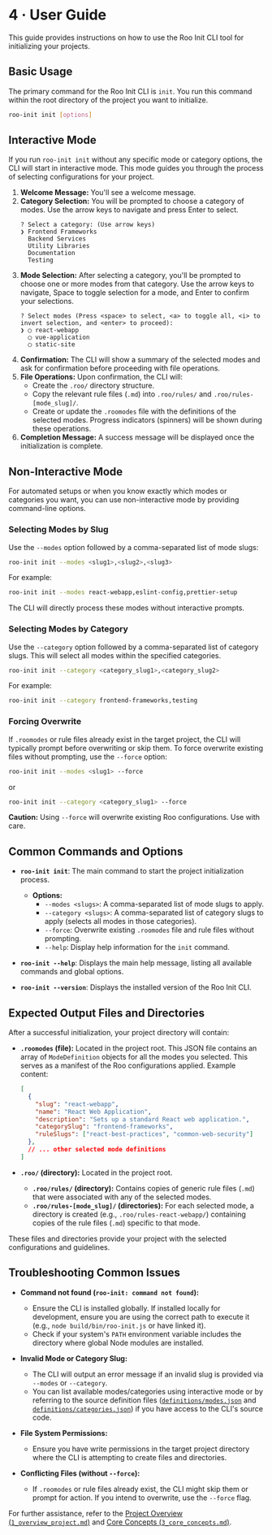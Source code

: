 # 4 · User Guide

This guide provides instructions on how to use the Roo Init CLI tool for initializing your projects.

## Basic Usage

The primary command for the Roo Init CLI is `init`. You run this command within the root directory of the project you want to initialize.

```bash
roo-init init [options]
```

## Interactive Mode

If you run `roo-init init` without any specific mode or category options, the CLI will start in interactive mode. This mode guides you through the process of selecting configurations for your project.

1.  **Welcome Message:** You'll see a welcome message.
2.  **Category Selection:** You will be prompted to choose a category of modes. Use the arrow keys to navigate and press Enter to select.
    ```
    ? Select a category: (Use arrow keys)
    ❯ Frontend Frameworks
      Backend Services
      Utility Libraries
      Documentation
      Testing
    ```
3.  **Mode Selection:** After selecting a category, you'll be prompted to choose one or more modes from that category. Use the arrow keys to navigate, Space to toggle selection for a mode, and Enter to confirm your selections.
    ```
    ? Select modes (Press <space> to select, <a> to toggle all, <i> to invert selection, and <enter> to proceed):
    ❯ ◯ react-webapp
      ◯ vue-application
      ◯ static-site
    ```
4.  **Confirmation:** The CLI will show a summary of the selected modes and ask for confirmation before proceeding with file operations.
5.  **File Operations:** Upon confirmation, the CLI will:
    *   Create the `.roo/` directory structure.
    *   Copy the relevant rule files (`.md`) into `.roo/rules/` and `.roo/rules-[mode_slug]/`.
    *   Create or update the `.roomodes` file with the definitions of the selected modes.
    Progress indicators (spinners) will be shown during these operations.
6.  **Completion Message:** A success message will be displayed once the initialization is complete.

## Non-Interactive Mode

For automated setups or when you know exactly which modes or categories you want, you can use non-interactive mode by providing command-line options.

### Selecting Modes by Slug

Use the `--modes` option followed by a comma-separated list of mode slugs:

```bash
roo-init init --modes <slug1>,<slug2>,<slug3>
```
For example:
```bash
roo-init init --modes react-webapp,eslint-config,prettier-setup
```
The CLI will directly process these modes without interactive prompts.

### Selecting Modes by Category

Use the `--category` option followed by a comma-separated list of category slugs. This will select all modes within the specified categories.

```bash
roo-init init --category <category_slug1>,<category_slug2>
```
For example:
```bash
roo-init init --category frontend-frameworks,testing
```

### Forcing Overwrite

If `.roomodes` or rule files already exist in the target project, the CLI will typically prompt before overwriting or skip them. To force overwrite existing files without prompting, use the `--force` option:

```bash
roo-init init --modes <slug1> --force
```
or
```bash
roo-init init --category <category_slug1> --force
```

**Caution:** Using `--force` will overwrite existing Roo configurations. Use with care.

## Common Commands and Options

-   **`roo-init init`**:
    The main command to start the project initialization process.
    -   **Options:**
        -   `--modes <slugs>`: A comma-separated list of mode slugs to apply.
        -   `--category <slugs>`: A comma-separated list of category slugs to apply (selects all modes in those categories).
        -   `--force`: Overwrite existing `.roomodes` file and rule files without prompting.
        -   `--help`: Display help information for the `init` command.

-   **`roo-init --help`**:
    Displays the main help message, listing all available commands and global options.

-   **`roo-init --version`**:
    Displays the installed version of the Roo Init CLI.

## Expected Output Files and Directories

After a successful initialization, your project directory will contain:

-   **`.roomodes` (file):** Located in the project root. This JSON file contains an array of `ModeDefinition` objects for all the modes you selected. This serves as a manifest of the Roo configurations applied.
    Example content:
    ```json
    [
      {
        "slug": "react-webapp",
        "name": "React Web Application",
        "description": "Sets up a standard React web application.",
        "categorySlug": "frontend-frameworks",
        "ruleSlugs": ["react-best-practices", "common-web-security"]
      },
      // ... other selected mode definitions
    ]
    ```

-   **`.roo/` (directory):** Located in the project root.
    -   **`.roo/rules/` (directory):** Contains copies of generic rule files (`.md`) that were associated with any of the selected modes.
    -   **`.roo/rules-[mode_slug]/` (directories):** For each selected mode, a directory is created (e.g., `.roo/rules-react-webapp/`) containing copies of the rule files (`.md`) specific to that mode.

These files and directories provide your project with the selected configurations and guidelines.

## Troubleshooting Common Issues

-   **Command not found (`roo-init: command not found`):**
    *   Ensure the CLI is installed globally. If installed locally for development, ensure you are using the correct path to execute it (e.g., `node build/bin/roo-init.js` or have linked it).
    *   Check if your system's `PATH` environment variable includes the directory where global Node modules are installed.

-   **Invalid Mode or Category Slug:**
    *   The CLI will output an error message if an invalid slug is provided via `--modes` or `--category`.
    *   You can list available modes/categories using interactive mode or by referring to the source definition files ([`definitions/modes.json`](../definitions/modes.json) and [`definitions/categories.json`](../definitions/categories.json)) if you have access to the CLI's source code.

-   **File System Permissions:**
    *   Ensure you have write permissions in the target project directory where the CLI is attempting to create files and directories.

-   **Conflicting Files (without `--force`):**
    *   If `.roomodes` or rule files already exist, the CLI might skip them or prompt for action. If you intend to overwrite, use the `--force` flag.

For further assistance, refer to the [Project Overview (`1_overview_project.md`)](1_overview_project.md) and [Core Concepts (`3_core_concepts.md`)](3_core_concepts.md).